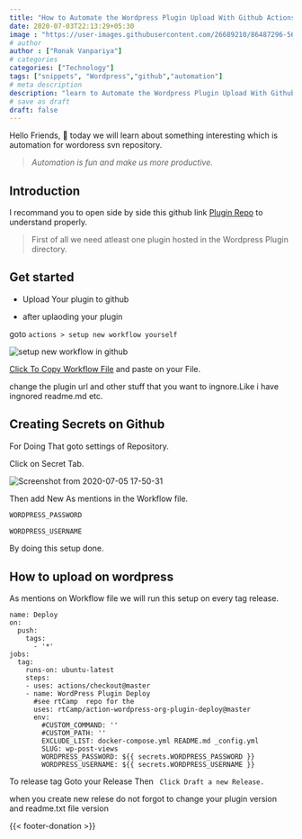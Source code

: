 ```yaml
---
title: "How to Automate the Wordpress Plugin Upload With Github Actions ?"
date: 2020-07-03T22:13:29+05:30
image : "https://user-images.githubusercontent.com/26689210/86487296-5604be80-bd7b-11ea-91a3-d6f192a32369.png"
# author
author : ["Ronak Vanpariya"]
# categories
categories: ["Technology"]
tags: ["snippets", "Wordpress","github","automation"]
# meta description
description: "learn to Automate the Wordpress Plugin Upload With Github Actions to svn repository."
# save as draft
draft: false
---
```


Hello Friends, :wave:
today we will learn about something interesting which is automation for wordoress svn repository.


> *Automation is fun and make us more productive.*

## Introduction
I recommand you to open side by side this github link <a href="https://github.com/vanpariyar/wp-post-views" target="_blank">Plugin Repo</a> to understand properly.

> First of all we need atleast one plugin hosted in the Wordpress Plugin directory.

## Get started
- Upload Your plugin to github

- after uplaoding your plugin 

goto `actions > setup new workflow yourself`

![setup new workflow in github](https://user-images.githubusercontent.com/26689210/86532198-9c762c80-bee5-11ea-8cc4-c2103ec0da5a.png)

<a href="https://github.com/vanpariyar/wp-post-views/blob/master/.github/workflows/main.yml" rel="nofollow">Click To Copy Workflow File</a> and paste on your File.

change the plugin url and other stuff that you want to ingnore.Like i have ingnored readme.md etc.

## Creating Secrets on Github

For Doing That goto settings of Repository.

Click on Secret Tab.

![Screenshot from 2020-07-05 17-50-31](https://user-images.githubusercontent.com/26689210/86532526-5e2e3c80-bee8-11ea-85b9-a707340cfb02.png)

Then add New As mentions in the Workflow file.
```javascript
WORDPRESS_PASSWORD

WORDPRESS_USERNAME
```
By doing this setup done.

## How to upload on wordpress

As mentions on Workflow file we will run this setup on every tag release.

```shell
name: Deploy
on:
  push:
    tags:
      - '*'
jobs:
  tag:
    runs-on: ubuntu-latest
    steps:
    - uses: actions/checkout@master
    - name: WordPress Plugin Deploy
      #see rtCamp  repo for the 
      uses: rtCamp/action-wordpress-org-plugin-deploy@master
      env:
        #CUSTOM_COMMAND: ''
        #CUSTOM_PATH: ''
        EXCLUDE_LIST: docker-compose.yml README.md _config.yml
        SLUG: wp-post-views
        WORDPRESS_PASSWORD: ${{ secrets.WORDPRESS_PASSWORD }}
        WORDPRESS_USERNAME: ${{ secrets.WORDPRESS_USERNAME }}
```

To release tag Goto your Release Then  ` Click Draft a new Release.`

when you create new relese do not forgot to change your plugin version and readme.txt file version


{{< footer-donation >}}
